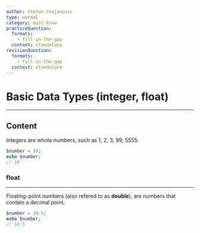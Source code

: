 ```yaml
---
author: Stefan-Stojanovic
type: normal
category: must-know
practiceQuestion:
  formats:
    - fill-in-the-gap
  context: standalone
revisionQuestion:
  formats:
    - fill-in-the-gap
  context: standalone
---
```


# Basic Data Types (integer, float)

---

## Content

Integers are whole numbers, such as 1, 2, 3, 99, 5555.
```php
$number = 10;
echo $number;
// 10
```

### float
---

Floating-point numbers (also refered to as **double**), are numbers that contain a decimal point.
```php
$number = 10.5;
echo $number;
// 10.5
```
